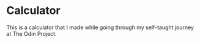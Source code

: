 # Calculator
This is a calculator that I made while going through my self-taught journey at The Odin Project.
